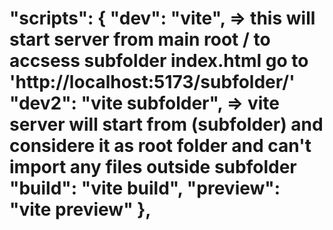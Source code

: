 <h1>
"scripts": {
"dev": "vite", => this will start server from main root / to accsess subfolder index.html go to 'http://localhost:5173/subfolder/'
"dev2": "vite subfolder", => vite server will start from (subfolder) and considere it as root folder and can't import any files outside subfolder
"build": "vite build",
"preview": "vite preview"
},
</h1>
